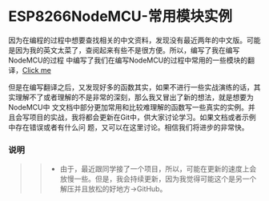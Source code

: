 # ESP8266NodeMCU-常用模块实例

因为在编程的过程中想要查找相关的中文资料，发现没有最近两年的中文版。可能是因为我的英文太菜了，查阅起来有些不是很方便。所以，编写了我在编写NodeMCU的过程
中编写了我们在编写NodeMCU的过程中常用的一些模块的翻译，[Click me](https://github.com/dreamofTaotao/ESP8266NodeMCU-LUA/tree/master/ESP8266NodeMCU-Ch)

但是在编写翻译之后，又发现好多的函数其实，如果不进行一些实战演练的话，其实理解不了或者理解的不是非常的深刻，那么我又冒出了新的想法，就是想要为NodeMCU中
文文档中部分更加常用和比较难理解的函数写一些真实的实例。并且会写项目的实战，我将都会更新在Git中，供大家讨论学习。如果文档或者示例中存在错误或者有什么问
题，又可以在这里讨论。相信我们将进步的非常快。


### 说明
>> * 由于，最近跟同学接了一个项目，所以，可能在更新的速度上会放慢一些。但是，我会持续更新，因为我觉得可能这个是另一个解压并且放松的好地方->GitHub。


